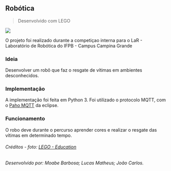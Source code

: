 ## Robótica
> Desenvolvido com LEGO

![](media/foto.jfif)

O projeto foi realizado durante a competiçao interna para o LaR - Laboratório de Robótica do IFPB - Campus Campina Grande 

### Ideia

Desenvolver um robô que faz o resgate de vítimas em ambientes desconhecidos.

### Implementação

A implementação foi feita em Python 3. Foi utilizado o protocolo MQTT, com o [Paho MQTT](https://pypi.org/project/paho-mqtt/) da eclipse. 

### Funcionamento

O robo deve durante o percurso aprender cores e realizar o resgate das vítimas em determinado tempo.

###### Créditos - foto: [LEGO - Education](https://legoeducationstore.mcassab.com.br/lego-education-ensino-fundamental-ii-mindstorms-ev3/p)

###### Desenvolvido por: Moabe Barbosa; Lucas Matheus; João Carlos. 
